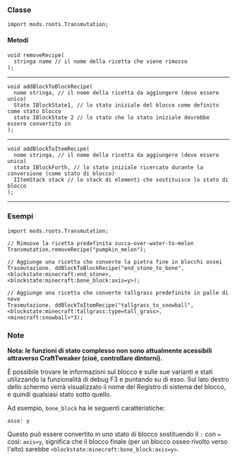 ### Classe

```zenscript
import mods.roots.Transmutation;
```

#### Metodi

```zenscript
void removeRecipe(
  stringa name // il nome della ricetta che viene rimosso
);
```

* * *

```zenscript
void addBlockToBlockRecipe(
  nome stringa, // il nome della ricetta da aggiungere (deve essere unico)
  Stato IBlockState1, // lo stato iniziale del blocco come definito come stato blocco
  stato IBlockState 2 // lo stato che lo stato iniziale dovrebbe essere convertito in
);
```

* * *

```zenscript
void addBlockToItemRecipe(
  nome stringa, // il nome della ricetta da aggiungere (deve essere unico)
  stato IBlockForth, // lo stato iniziale ricercato durante la conversione (come stato di blocco)
  IItemStack stack // lo stack di elementi che sostituisce lo stato di blocco
);
```

* * *

### Esempi

```zenscript
import mods.roots.Transmutation;

// Rimuove la ricetta predefinita zucca-over-water-to-melon
Transmutation.removeRecipe("pumpkin_melon");

// Aggiunge una ricetta che converte la pietra fine in blocchi ossei
Trasmutazione. ddBlockToBlockRecipe("end_stone_to_bone", <blockstate:minecraft:end_stone>, <blockstate:minecraft:bone_block:axis=y>);

// Aggiunge una ricetta che converte tallgrass predefinito in palle di neve
Trasmutazione. ddBlockToItemRecipe("tallgrass_to_snowball", <blockstate:minecraft:tallgrass:type=tall_grass>, <minecraft:snowball>*3);
```

### Note

**Nota: le funzioni di stato complesso non sono attualmente acessibili attraverso CraftTweaker (cioè, controllare dintorni).**

È possibile trovare le informazioni sul blocco e sulle sue varianti e stati utilizzando la funzionalità di debug F3 e puntando su di esso. Sul lato destro dello schermo verrà visualizzato il nome del Registro di sistema del blocco, e quindi qualsiasi stato sotto quello.

Ad esempio, `bone_block` ha le seguenti caratteristiche:

    asse: y

Questo può essere convertito in uno stato di blocco sostituendo il `:` con `=` così: `axis=y`, significa che il blocco finale (per un blocco osseo rivolto verso l'alto) sarebbe `<blockstate:minecraft:bone_block:axis=y>`.